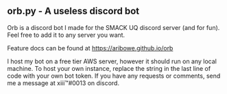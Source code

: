 orb.py - A useless discord bot
------------------------------

Orb is a discord bot I made for the SMACK UQ
discord server (and for fun).
Feel free to add it to any server you want.

Feature docs can be found at https://aribowe.github.io/orb

I host my bot on a free tier AWS server,
however it should run on any local machine. To host
your own instance, replace the string in the last
line of code with your own bot token. If you
have any requests or comments, send me a message at
xiii™#0013 on discord.
